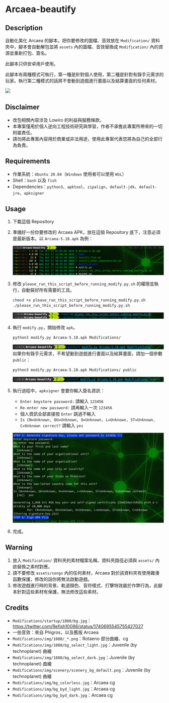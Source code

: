 # Arcaea-beautify

## Description

自動化美化 Arcaea 的腳本。把你要修改的圖檔、音效放在 `Modification/` 資料夾中，腳本會自動解包並將 `assets` 內的圖檔、音效替換成 `Modification/` 內的資源並重新打包、簽名。

此腳本只供安卓用戶使用。

此腳本有兩種模式可執行，第一種是針對個人使用，第二種是針對有錄手元需求的玩家。執行第二種模式的話將不會動到遊戲進行畫面以及結算畫面的任何素材。

<img src="https://github.com/Penguin-71630/Arcaea-beautify/blob/main/Demo/demo.png"/>


## Disclaimer

- 改包相關內容涉及 Lowiro 的利益與服務條款。
- 本專案僅用於個人逆向工程技術研究與學習，作者不承擔此專案所帶來的一切附屬責任。
- 請勿將此專案內容用於商業或非法用途，使用此專案代表您將為自己的全部行為負責。

## Requirements

- 作業系統：`Ubuntu 20.04`（`Windows` 使用者可以使用 `WSL`）
- Shell：`bash` 以及 `fish`
- Dependencies：`python3`、`apktool`、`zipalign`、`default-jdk`、`default-jre`、`apksigner`

## Usage

1. 下載這個 Repository
2. 準備好一份你要修改的 Arcaea APK，放在這個 Repository 底下，注意必須是最新版本。以 `Arcaea-5.10.apk` 為例：

	![image](https://github.com/Penguin-71630/Arcaea-beautify/blob/main/Demo/ls.png)

3. 修改 `please_run_this_script_before_running_modify.py.sh` 的權限並執行，自動裝好所有需要的工具。
	```bash
	chmod +x please_run_this_script_before_running_modify.py.sh
	./please_run_this_script_before_running_modify.py.sh
	```
 	![image](https://github.com/Penguin-71630/Arcaea-beautify/blob/main/Demo/please_run_this_script_before_running_modify.py.png)

4. 執行 `modify.py`，開始修改 `apk`。
	```bash
	python3 modify.py Arcaea-5.10.apk Modifications/
	```
 	![image](https://github.com/Penguin-71630/Arcaea-beautify/blob/main/Demo/run_modify.png)
	如果你有錄手元需求，不希望動到遊戲進行畫面以及結算畫面，請加一個參數 `public`：
	```bash
	python3 modify.py Arcaea-5.10.apk Modifications/ public
	```
	![image](https://github.com/Penguin-71630/Arcaea-beautify/blob/main/Demo/run_modify_public.png)

5. 執行過程中，`apksigner` 會要你輸入簽名資訊：

    - `Enter keystore password:` 請輸入 `123456`
    - `Re-enter new password:` 請再輸入一次 `123456`
    - 個人資訊全部直接按 `Enter` 跳過不輸入
    - `Is CN=Unknown, OU=Unknown, O=Unknown, L=Unknown, ST=Unknown, C=Unknown correct?` 請輸入 `yes`
   	
	![image](https://github.com/Penguin-71630/Arcaea-beautify/blob/main/Demo/apksigner.png)

6. 完成。


## Warning

1. 放入 `Modification/` 資料夾的素材檔案名稱、資料夾路徑必須與 `assets/` 內欲替換之素材對應。
2. 請不要修改 `assets/songs` 內的任何素材，Arcaea 對於該資料夾有使用雜湊函數保護，修改的話你將無法啟動遊戲。
3. 修改遊戲進行時的背景、軌道顏色、音符樣式、打擊特效屬於作弊行為，此腳本針對這些素材有保護，無法修改這些素材。

## Credits

- `Modifications/startup/1080/bg.jpg`：https://twitter.com/Refish10086/status/1740695545755427027
- 一些音效：來自 Phigros，以及舊版 Arcaea
- `Modifications/img/1080/_*.png`：Rotaeno 部分曲繪、cg
- `Modifications/img/1080/bg_select_light.jpg`：Juvenile (by technoplanet) 曲繪
- `Modifications/img/1080/bg_select_dark.jpg`：Juvenile (by technoplanet) 曲繪
- `Modifications/img/scenery/scenery_bg_default.png`：Juvenile (by technoplanet) 曲繪
- `Modifications/img/bg_colorless.jpg`：Arcaea cg
- `Modifications/img/bg_byd_light.jpg`：Arcaea cg
- `Modifications/img/bg_byd_dark.jpg`：Arcaea cg

